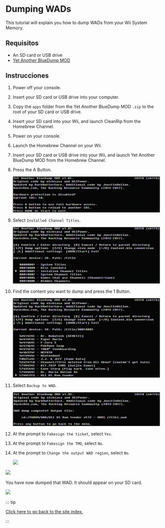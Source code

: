 # Dumping WADs

This tutorial will explain you how to dump WADs from your Wii System Memory.

## Requisitos

- An SD card or USB drive
- [Yet Another BlueDump MOD](https://oscwii.org/library/app/Yet-Another-BlueDump-Mod)

## Instrucciones

1. Power off your console.

2. Insert your SD card or USB drive into your computer.

3. Copy the `apps` folder from the Yet Another BlueDump MOD `.zip` to the root of your SD card or USB drive.

4. Insert your SD card into your Wii, and launch CleanRip from the Homebrew Channel.

5. Power on your console.

6. Launch the Homebrew Channel on your Wii.

7. Insert your SD card or USB drive into your Wii, and launch Yet Another BlueDump MOD from the Homebrew Channel.

8. Press the A Button.

    ![](/images/homebrew/DumpWADS/1.png)

9. Select `Installed Channel Titles`.

    ![](/images/homebrew/DumpWADS/2.png)

10. Find the content you want to dump and press the 1 Button.

    ![](/images/homebrew/DumpWADS/3.png)

11. Select `Backup to WAD`.

    ![](/images/homebrew/DumpWADS/4.png)

12. At the prompt to `Fakesign the ticket`, select `Yes`.

13. At the prompt to `Fakesign the TMD`, select `No`.

14. At the prompt to `Change the output WAD region`, select `No`.

    ![](/images/homebrew/DumpWADS/5.png)

![](/images/homebrew/DumpWADS/6.png)

You have now dumped that WAD. It should appear on your SD card.

![](/images/homebrew/DumpWADS/7.png)

::: tip

[Click here to go back to the site index.](site-navigation)

:::